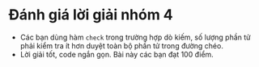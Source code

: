# Đánh giá lời giải nhóm 4
- Các bạn dùng hàm `check` trong trường hợp dò kiếm, số lượng phần tử phải kiểm tra ít hơn duyệt toàn bộ phần tử trong đường chéo. 
- Lời giải tốt, code ngắn gọn. Bài này các bạn đạt 100 điểm.